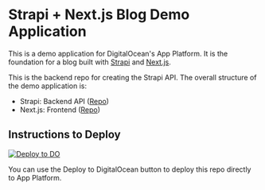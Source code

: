 # Strapi + Next.js Blog Demo Application

This is a demo application for DigitalOcean's App Platform. It is the foundation for a blog built with [Strapi](https://strapi.io/) and [Next.js](https://nextjs.org/).


This is the backend repo for creating the Strapi API. The overall structure of the demo application is:

-   Strapi: Backend API ([Repo](https://github.com/do-community/blog-strapi))
-   Next.js: Frontend ([Repo](https://github.com/do-community/blog-next))

## Instructions to Deploy

[![Deploy to DO](https://mp-assets1.sfo2.digitaloceanspaces.com/deploy-to-do/do-btn-blue.svg)](https://cloud.digitalocean.com/apps/new?repo=https://github.com/do-community/blog-strapi/tree/master)

You can use the Deploy to DigitalOcean button to deploy this repo directly to App Platform.
